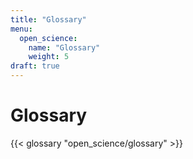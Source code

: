 ```yaml
---
title: "Glossary"
menu:
  open_science:
    name: "Glossary"
    weight: 5
draft: true
---
```


# Glossary 

{{< glossary "open_science/glossary" >}}
